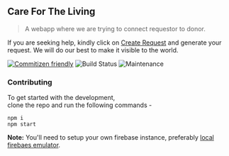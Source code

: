 ## Care For The Living

> A webapp where we are trying to connect requestor to donor.

If you are seeking help, kindly click on [Create Request](https://carefortheliving.org/request/create) and generate your request. We will do our best to make it visible to the world.


[![Commitizen friendly](https://img.shields.io/badge/commitizen-friendly-brightgreen.svg)](http://commitizen.github.io/cz-cli/)
![Build Status](https://github.com/carefortheliving/frontend/workflows/Deploy/badge.svg)
![Maintenance](https://img.shields.io/maintenance/yes/2021)

### Contributing

To get started with the development,  
clone the repo and run the following commands -

```
npm i
npm start
```

**Note:** You'll need to setup your own firebase instance, preferably [local firebaes emulator](https://github.com/carefortheliving/frontend/issues/78).  